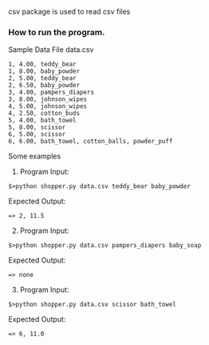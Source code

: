 csv package is used to read csv files
### How to run the program.

Sample Data File data.csv
```
1, 4.00, teddy_bear
1, 8.00, baby_powder
2, 5.00, teddy_bear
2, 6.50, baby_powder
3, 4.00, pampers_diapers
3, 8.00, johnson_wipes
4, 5.00, johnson_wipes
4, 2.50, cotton_buds
5, 4.00, bath_towel
5, 8.00, scissor
6, 5.00, scissor
6, 6.00, bath_towel, cotton_balls, powder_puff
```

Some examples

1) Program Input:
```
$>python shopper.py data.csv teddy_bear baby_powder
```
Expected Output:
```
=> 2, 11.5
```

2) Program Input:
```
$>python shopper.py data.csv pampers_diapers baby_soap
```
Expected Output:
```
=> none
```

3) Program Input:
```
$>python shopper.py data.csv scissor bath_towel
```
Expected Output:
```
=> 6, 11.0
```
